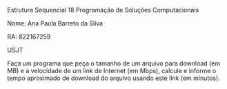 Estrutura Sequencial 18 Programação de Soluções Computacionais

Nome: Ana Paula Barreto da Silva

RA: 822167259

USJT

Faça um programa que peça o tamanho de um arquivo para download (em MB) e a velocidade de um link de Internet (em Mbps), calcule e informe o tempo aproximado de download do arquivo usando este link (em minutos).
